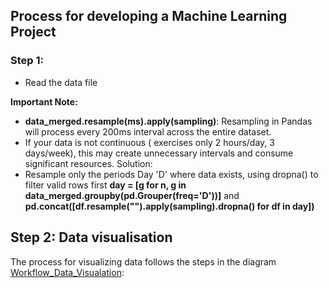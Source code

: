 ## Process for developing a Machine Learning Project

### Step 1: 
- Read the data file

**Important Note:**

- **data_merged.resample(ms).apply(sampling)**: Resampling in Pandas will process every 200ms interval across the entire dataset.
- If your data is not continuous ( exercises only 2 hours/day, 3 days/week), this may create unnecessary intervals and consume significant resources.
Solution:
- Resample only the periods Day 'D' where data exists, using dropna() to filter valid rows first **day = [g for n, g in data_merged.groupby(pd.Grouper(freq='D'))]** and **pd.concat([df.resample("").apply(sampling).dropna() for df in day])**

## Step 2: Data visualisation
The process for visualizing data follows the steps in the diagram [Workflow_Data_Visualation](\image\Work_Flow_Data_Visualation.png): 